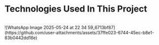<h1>Technologies Used In This Project</h1>
<br>
![WhatsApp Image 2025-05-24 at 22 34 59_6713bf87](https://github.com/user-attachments/assets/37ffe023-6744-45ec-b8e1-83b0442dd16e)
